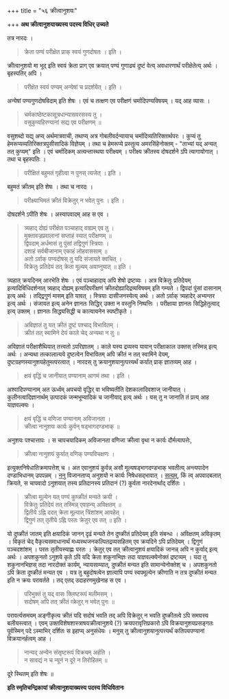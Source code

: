 +++
title = "५६ क्रीत्वानुशयः"

+++
**अथ क्रीत्वानुशयाख्यस्य पदस्य विधिर् उच्यते**

तत्र नारदः ।

> क्रेता पण्यं परीक्षेत प्राक् स्वयं गुणदोषतः । इति ।

क्रीत्वानुशयो मा भूद् इति स्वयं क्रेता प्राग् एव क्रयात् पण्यं गुणाढ्यं दुष्टं वेत्य् अवधारणार्थं परीक्षेतेत्य् अर्थः । बृहस्पतिर् अपि ।

> परीक्षेत स्वयं पण्यम् अन्येषां च प्रदर्शयेत् । इति ।

अन्येषां पण्यगुणदोषविदाम् इति शेषः । एवं च तत्क्षण एव परीक्षणं चर्मादिपण्यविषयम् । यद् आह व्यासः ।

> चर्मकाष्ठेष्टकासूत्रधान्यासवरसस्य तु ।  
> वसुकुप्यहिरण्यानां सद्य एव परीक्षणम् ॥

वसुशब्दो यद्य् अप्य् अर्थमात्रवाची, तथाप्य् अत्र गोबलीवर्दन्यायाच् चर्मादिव्यतिरिक्तार्थपरः । कुप्यं तु हेमरूप्यव्यतिरिक्तत्रपुसीसादिकं विज्ञेयम् । तथा च हेमरूप्ये प्रस्तुत्य अमरसिंहेनोक्तम् -  "ताभ्यां यद् अन्यत् तत् कुप्यम्" इति । एवं चर्मादिकम् अत्यन्तास्थया परीक्ष्यम् । परीक्ष्य क्रीतस्य दोषदर्शने ऽपि त्यागायोगात् । तथा च बृहस्पतिः ।

> परीक्षितं बहुमतं गृहीत्वा न पुनस् त्यजेत् । इति ।

बहुमतं क्रीतम् इति शेषः । तथा च नारदः ।

> परीक्ष्याभिमतं क्रीतं विक्रेतुर् न भवेत् पुनः । इति ।

दोषदर्शने ऽपीति शेषः । अस्यापवादम् आह स एव ।

> त्र्यहाद् दोह्यं परीक्षेत पञ्चाहाद् वाह्यम् एव तु ।  
> मुक्तावज्रप्रवालानां सप्ताहं स्यात् परीक्षणम् ॥  
> द्विपदाम् अर्धमासं तु पुंसां तद्विगुणं स्त्रियाः ।  
> दशाहं सर्वबीजानाम् एकाहं लोहवाससाम् ॥  
> अतो ऽर्वाक् पण्यदोषस् तु यदि संजायते क्वचित् ।  
> विक्रेतुः प्रतिदेयं तत् क्रेता मूल्यम् अवाप्नुयात् ॥ इति ।

त्र्यहात् क्रयदिनम् आरभेति शेषः । एवं पञ्चाहादाव् अपि शेषो द्रष्टव्यः । अत्र विक्रेतुः प्रतिदेयम् इत्यादिविधिदर्शनात् त्र्यहाद् दोह्यम् इत्यादिपरीक्षणं क्रीतदोह्यादिद्रव्यविषयम् इति गम्यते । द्विपदां पुंसां दासानाम् इत्य् अर्थः । तद्द्विगुणं मासम् इति यावत् । स्त्रियाः दासीजनस्येत्य् अर्थः । अतो ऽर्वाक् त्र्यहादेर् अभ्यन्तर इत्य् अर्थः । संजायत इत्य् अनेन ज्ञानतः सिद्धिर् उक्ता न वस्तुनि निष्पत्तिः । परीक्षाया ज्ञानतः सिद्धिहेतुत्वाद् इत्य् उक्तम् । ज्ञानतः सिद्ध्यसिद्धी च कात्यायनेन स्पष्टीकृते ।

> अविज्ञातं तु यत् क्रीतं दुष्टं पश्चाद् विभावितम् ।  
> क्रीतं तत् स्वामिने देयं काले चेद् अन्यथा न तु ॥

अविज्ञातं परीक्षाशैथियात् तत्त्वतो ऽपरिज्ञातम् । काले यस्य द्रव्यस्य यावान् परीक्षाकाल उक्तस् तस्मिन्न् इत्य् अर्थः । अन्यथा तत्कालात्यये दुष्टत्वेन विभावितम् अपि क्रीतं न तत् स्वामिने देयम्, दुष्टग्रहणस्यानुशयहेतुमत्परत्वात् । नारदस् तु क्रयानुशयानुत्पत्त्यर्थं कर्यात् प्राक् ज्ञातव्यम् आह ।

> क्षयं वृद्धिं च जानीयात् पण्यानाम् आगमं तथा । इति ।

अश्वादिपण्यानाम् अत ऊर्ध्वम् अपचयो वृद्धिर् वा भविष्यतीति देशकालादिवशाज् जानीयात् । कुलीनत्वादिज्ञानार्थम् उत्पादकं जन्मभूम्यादिकं च जानीयाद् इत्य् अर्थः । यस् तु न जानाति तं प्रत्य् आह याज्ञवल्क्यः ।

> क्षयं वृद्धिं च वणिजा पण्यानाम् अविजानता ।  
> क्रीत्वा नानुशयः कार्यः कुर्वन् षड्भागदण्डभाक् ॥

अनुशयः पश्चात्तापः । स चापचयादिकम् अविजानता वणिजा क्रीत्वा वृथा न कार्यः दौर्मत्यापत्तेः,

> क्रीत्वा नानुशयं कुर्यात् वणिक् पण्यविचक्षणः ।

इत्युक्तनिषेधातिक्रमापत्तेश् च । अत एवानुशयं कुर्वन्न् असौ मूल्यषड्भागदण्डभाक् भवतीत्य् अन्त्यपादेन दण्डाभिधानम् उपपन्नम् । <u>ननु</u> विजानताप्य् अनुशयो न कार्यः निषेधसद्भावात् । <u>सत्यम्</u>, किं त्व् अपवादबलात् क्रियते, स चापवादो ऽनुशयात् तस्य प्रतिदानस्य प्रतिदानं (?) कुर्वता नारदेनार्थाद् दर्शितः ।

> क्रीत्वा मूल्येन यत् पण्यं कुष्क्रीतं मन्यते क्रयी ।  
> विक्रेतुः प्रतिदेयं तत् तस्मिन्न् एवाह्न्य् अविक्षतम् ॥  
> द्वितीये ऽह्नि ददत् क्रेता मूल्यात् त्रिंशांशम् आवहेत् ।  
> द्विगुणं तत् तृतीये ऽह्नि परतः क्रेतुर् एव तत् ॥ इति ।

यो दुष्क्रीतं जातम् इति क्षयादिकं जानन् दृढं मन्यते तेन दुष्क्रीतं प्रतिदेयम् इति संबन्धः । अविक्षतम् अविकृतम् । विकृतं चेद् वैकृत्यसमाधानार्थं मध्यस्थजनकल्पितद्रव्यसहितम् एव क्रयदिने ऽपि प्रतिदेयम् । द्विगुणं पञ्चदशांशम् । परतः तृतीयस्याह्णः परतः । क्रेतुर् एव तत् क्रीत्वानुशयं क्षयादिकं जानन्न् अपि न कुर्याद् इत्य् अर्थः । अपशकुनतो ऽनुशये कृते ऽपि यदि क्रेता शकुनाभिज्ञः तदा याज्ञवल्क्येनोक्तं द्रष्टव्यम् । यदा तु शकुनानभिज्ञस् तदा नारदोक्तं कार्यम्, न्यायसाम्यात्, दुष्क्रीतं मन्यत इति सामान्येनोक्तेश् च । अपशकुनतो ऽपि क्रेता दुष्क्रीतं मन्यत एव । यत्र तु बहुदोषत्वेन ज्ञात्वापि पण्यं स्वपमूल्येन क्रीणाति न तत्र दुष्क्रीतं मन्यत इति न क्रयः परावर्तते । तद् एतद् उदाहरणमुखेनाह स एव ।

> परिभुक्तं तु यद् वासः क्लिष्टरूपं मलीमसम् ।  
> सदोषम् अपि तत् क्रीतं व्क्रेतुर् न भवेत् पुनः ॥

परावर्त्यसमयम् अङ्गीकृत्य क्रीतं यदि सदोषं भवति तद् अपि विक्रेतुर् न भवति दुष्क्रीतत्वे ऽपि समयस्य बलीयस्त्वात् । एवम् उक्तविशेषशास्त्राषयक्रीत्वानुशये (?) क्रयपरावृत्तिप्रकारो ऽपि विक्रयानुशयप्रसङ्गतः पूर्वस्मिन् पदे ऽस्माभिर् दर्शितः स इहाप्य् अनुसंधेयः । मनुस् तु क्रीत्वानुशयानुत्पत्त्यर्थं कतिपयपण्यानां विक्रयानर्हत्वम् आह ।

> नान्यद् अन्येन संसृष्टरूपं विक्रयम् अर्हति ।  
> न सावद्यं न च न्यूनं न दूरे न तिरोहितम् ॥

दूरे स्थितम् इति शेषः ॥

**इति स्मृतिचन्द्रिकायां क्रीत्वानुशयाख्यस्य पदस्य विधिवितानः**
